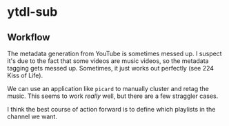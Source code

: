 # ytdl-sub

## Workflow

The metadata generation from YouTube is sometimes messed up. I suspect it's due
to the fact that some videos are music videos, so the metadata tagging gets
messed up. Sometimes, it just works out perfectly (see 224 Kiss of Life).

We can use an application like `picard` to manually cluster and retag the music.
This seems to work _really_ well, but there are a few straggler cases.

I think the best course of action forward is to define which playlists in the
channel we want.
